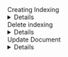 <summary> Creating Indexing</summary>
<details>
## 📦 1. What Is an Index?

An **index** is a logical namespace that maps to one or more **primary shards**, and each shard can have **zero or more replica shards**.  
Internally, each shard is a **Lucene index** — a full-text search engine library that stores inverted indices.

Each index has:
- **Settings** → Number of shards, replicas, refresh intervals, analyzers, etc.
- **Mappings** → Field definitions (data types, analyzers, etc.)
- **Aliases** → Alternative names for routing or versioning.


### 🧩 Example Request
```bash
PUT /products
{
  "settings": {
    "number_of_shards": 3,
    "number_of_replicas": 1
  },
  "mappings": {
    "properties": {
      "name":    { "type": "text" },
      "price":   { "type": "float" },
      "in_stock": { "type": "boolean" }
    }
  }
}
```

## 🧠 What Happens Internally

#### Request Received by Coordinating Node
- The node that receives the request acts as the coordinator.
- It validates the JSON structure and checks if the index name is valid and unique.

#### Cluster State Update
- The coordinator sends a CreateIndexClusterStateUpdateRequest to the Master Node.
- The master node is the only one that can modify the cluster state (metadata about indices and shards).
- The master validates:
  - Name uniqueness
  - Template matching (if index templates are defined)
  - Settings correctness
    
#### Shard Metadata Creation
  - Master node adds entries for each primary and replica shard into the cluster metadata.
  - These are not yet real shards on disk — they are planned allocations.

#### Shard Allocation
- The master node decides which data nodes will host which shards.
- It uses the Cluster Routing Table and allocation deciders (like disk space, node load, etc.).
- Once assigned, the master updates the cluster state and propagates it to all nodes.

#### Shard Initialization
  - The assigned data nodes create actual directories on disk, initialize Lucene indices, and write metadata files under:
  ```
  /var/lib/elasticsearch/nodes/0/indices/<index_uuid>/0/index/
  ```
  - Each primary shard is created empty — ready to accept new documents.

#### Acknowledgment
- Once all primary shards are successfully created, the master node responds with:
- { "acknowledged": true, "shards_acknowledged": true, "index": "products" }

### Shards, Replicas, and Their Roles
| Type              | Description                                    | Behavior                                                |
| ----------------- | ---------------------------------------------- | ------------------------------------------------------- |
| **Primary Shard** | The main shard that handles indexing requests. | Each document is first written here.                    |
| **Replica Shard** | A copy of a primary shard.                     | Provides fault tolerance and increases read throughput. |

```
number_of_shards: 3
number_of_replicas: 1
```
If the cluster has 3 data nodes, Elasticsearch tries to balance: <br>
```
Node 1 → P0, R1
Node 2 → P1, R2
Node 3 → P2, R0
```

#### Auto-Creation of Indices
Elasticsearch can auto-create an index when you index a document into a non-existent index: <br>
```
POST /users/_doc/1
{ "name": "Alice" }
```

This will create an index users with default settings: <br>
```
"number_of_shards": 1,
"number_of_replicas": 1
```

</details>


<summary>Delete indexing</summary>
<details>
 ### 🧩 Example Request
```
DELETE /products
```

### 🧠 What Happens Internally

#### Request Validation
- The coordinator node forwards the request to the master node.

#### Cluster State Update
- The master removes the index metadata and shard routing information from the cluster state.

#### Shard Deletion
- Each data node hosting shards for that index receives a notification.
- The data node:
- Closes the shard’s open file handles.
  - Deletes the shard’s data from disk.
  - Removes translog and Lucene segments.

#### Acknowledgment
- After all nodes confirm deletion, Elasticsearch returns:
- { "acknowledged": true }

#### Cleanup
- Deleted index names are removed from caches and memory.
- Disk space is reclaimed asynchronously.

</details>

<summary>Update Document<summary>
<details>


## 🧠 1. Overview

In Elasticsearch, documents are **immutable** — meaning you **cannot modify** them directly.  
When you update a document, Elasticsearch actually performs these steps internally:

1. Retrieves the existing document.
2. Modifies it in memory (applies your changes).
3. Deletes the old document version.
4. Indexes the new version with an incremented `_version`.

So, an **update** is really a **delete + reindex** operation under the hood.

---

## 🧾 2. Updating a Document Field

You can use the `_update` API to modify an existing field.

### Example: Update an existing field

```bash
POST /my_index/_update/1
{
  "doc": {
    "price": 49.99
  }
}
```

✅ This updates the field price to 49.99 for the document with ID 1. <br>
If the document doesn’t exist, Elasticsearch will return a 404 unless you specify doc_as_upsert. <br>

### 🧩  Adding a New Field

To add a new field to an existing document, you can also use the same _update API. <br>

```
POST /my_index/_update/1
{
  "doc": {
    "discount": 10
  }
}
```

✅ This adds a new field called discount with value 10. <br>
If this field doesn’t exist in the mapping, Elasticsearch will dynamically add it (if dynamic mapping is enabled). <br>

### ⚙️ Using doc_as_upsert
If you want to create the document when it doesn’t exist, you can use doc_as_upsert. <br>
```
POST /my_index/_update/2
{
  "doc": {
    "price": 59.99,
    "stock": 100
  },
  "doc_as_upsert": true
}
```

✅ If document ID 2 exists → it’s updated. <br>
✅ If it doesn’t exist → it’s created with the given fields <br>

### 🚫 Replacing the Entire Document
If you want to completely replace a document, use the standard PUT API: <br>
```
PUT /my_index/_doc/1
{
  "name": "Smartphone X",
  "price": 599,
  "stock": 150
}
```

✅ This overwrites the old document with the new one (same _id). <br>


### 🧠 What Is a Script Update?

When you use the **Update API** with a `script`, Elasticsearch:
1. Retrieves the existing `_source` document.
2. Executes your script logic in the cluster.
3. Applies the modifications to `_source`.
4. Reindexes the modified version (internally).

---

## 🧩 Basic Script Update Example

Let’s say we have a document:

```json
PUT /users/_doc/1
{
  "name": "Alice",
  "age": 25,
  "login_count": 3
}
```

We can increment her login_count by one using: <br>
```
POST /users/_update/1
{
  "script": {
    "source": "ctx._source.login_count += params.inc",
    "lang": "painless",
    "params": {
      "inc": 1
    }
  }
}
```

| Field         | Description                                   |
| ------------- | --------------------------------------------- |
| `ctx._source` | The document’s source JSON (fields & values). |
| `ctx._id`     | Document ID.                                  |
| `ctx._index`  | Index name.                                   |
| `ctx.op`      | Operation type (`update`, `delete`, `none`).  |
| `params`      | Custom parameters passed in your request.     |

</details>
